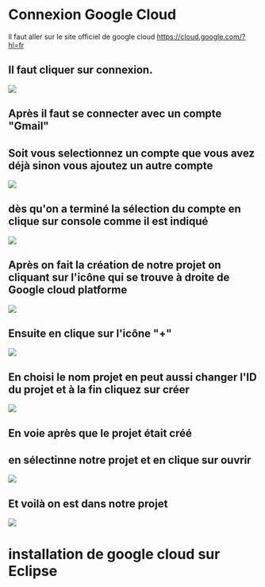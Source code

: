 # Connexion Google Cloud
Il faut aller sur le site officiel de google cloud 
https://cloud.google.com/?hl=fr 
## Il faut cliquer sur connexion.

![](images/1.PNG)

## Après il faut se connecter avec un compte "Gmail" 
## Soit vous selectionnez un compte que vous avez déjà sinon vous ajoutez un autre compte

![](images/2.PNG) 

## dès qu'on a terminé la sélection du compte en clique sur console comme il est indiqué 

![](images/3.PNG) 

## Après on fait la création de notre projet on cliquant sur l'icône qui se trouve à droite de Google cloud platforme
![](images/4.PNG)
## Ensuite en clique sur l'icône "+"
![](images/5.PNG)
## En choisi le nom projet en peut aussi changer l'ID du projet et à la fin cliquez sur créer
![](images/6.PNG)
## En voie après que le projet était créé
## en sélectinne notre projet et en clique sur ouvrir
![](images/7.PNG)
## Et voilà on est dans notre projet
![](images/8.PNG)
# installation de google cloud sur Eclipse 
